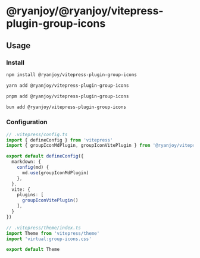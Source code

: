 # @ryanjoy/@ryanjoy/vitepress-plugin-group-icons

## Usage

### Install

```sh [npm]
npm install @ryanjoy/vitepress-plugin-group-icons
```

```sh [yarn]
yarn add @ryanjoy/vitepress-plugin-group-icons
```

```sh [pnpm]
pnpm add @ryanjoy/vitepress-plugin-group-icons
```

```sh [bun]
bun add @ryanjoy/vitepress-plugin-group-icons
```

### Configuration

```ts [config.ts]
// .vitepress/config.ts
import { defineConfig } from 'vitepress'
import { groupIconMdPlugin, groupIconVitePlugin } from '@ryanjoy/vitepress-plugin-group-icons'

export default defineConfig({
  markdown: {
    config(md) {
      md.use(groupIconMdPlugin)
    },
  },
  vite: {
    plugins: [
      groupIconVitePlugin()
    ],
  }
})
```

```ts [index.ts]
// .vitepress/theme/index.ts
import Theme from 'vitepress/theme'
import 'virtual:group-icons.css'

export default Theme
```

